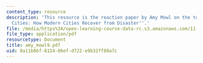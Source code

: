 ```yaml
---
content_type: resource
description: 'This resource is the reaction paper by Amy Mowl on the topic ''Resilient
  Cities: How Modern Cities Recover from Disaster''.'
file: /media/https%3A/open-learning-course-data-rc.s3.amazonaws.com/11-941-disaster-vulnerability-and-resilience-spring-2005/0a11b86f812406efd722e9b32ff80a7c_amy_mowl9.pdf
file_type: application/pdf
resourcetype: Document
title: amy_mowl9.pdf
uid: 0a11b86f-8124-06ef-d722-e9b32ff80a7c
---
```

